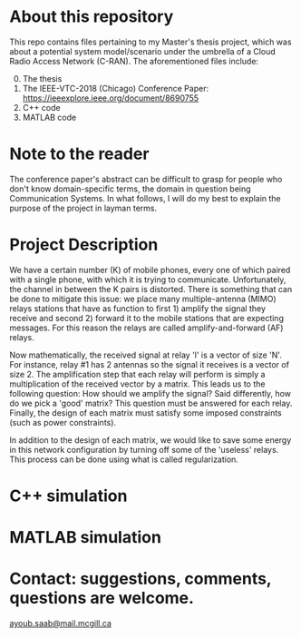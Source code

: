 # About this repository
This repo contains files pertaining to my Master's thesis project, which was about a potential system model/scenario under the umbrella of a Cloud Radio Access Network (C-RAN). The aforementioned files
include:


0) The thesis
1) The IEEE-VTC-2018 (Chicago) Conference Paper: https://ieeexplore.ieee.org/document/8690755
2) C++ code
3) MATLAB code

# Note to the reader
The conference paper's abstract can be difficult to grasp for people who don't know domain-specific terms, the domain in question being Communication Systems. In what follows, I will do my best to explain the purpose of the project in layman terms.

# Project Description
We have a certain number (K) of mobile phones, every one of which paired with a single phone, with which it is trying to communicate. Unfortunately, the channel in between the K pairs is distorted. 
There is something that can be done to mitigate this issue: we place many multiple-antenna (MIMO) relays stations that have as function 
to first 1) amplify the signal they receive and second 2) forward it to the mobile stations that are expecting messages. For this reason
the relays are called amplify-and-forward (AF) relays.

Now mathematically, the received signal at relay 'l' is a vector of size 'N'. For instance, relay #1 has 2 antennas so the signal it 
receives is a vector of size 2. The amplification step that each relay will perform is simply a multiplication of the received vector by a matrix. 
This leads us to the following question: How should we amplify the signal? Said differently, how do we pick a 'good' matrix? 
This question must be answered for each relay. Finally, the design of each matrix must satisfy some imposed constraints (such as power constraints).

In addition to the design of each matrix, we would like to save some energy in this network configuration by turning off some of the 'useless' relays.
This process can be done using what is called regularization.

# C++ simulation

# MATLAB simulation

# Contact: suggestions, comments, questions are welcome.
ayoub.saab@mail.mcgill.ca
